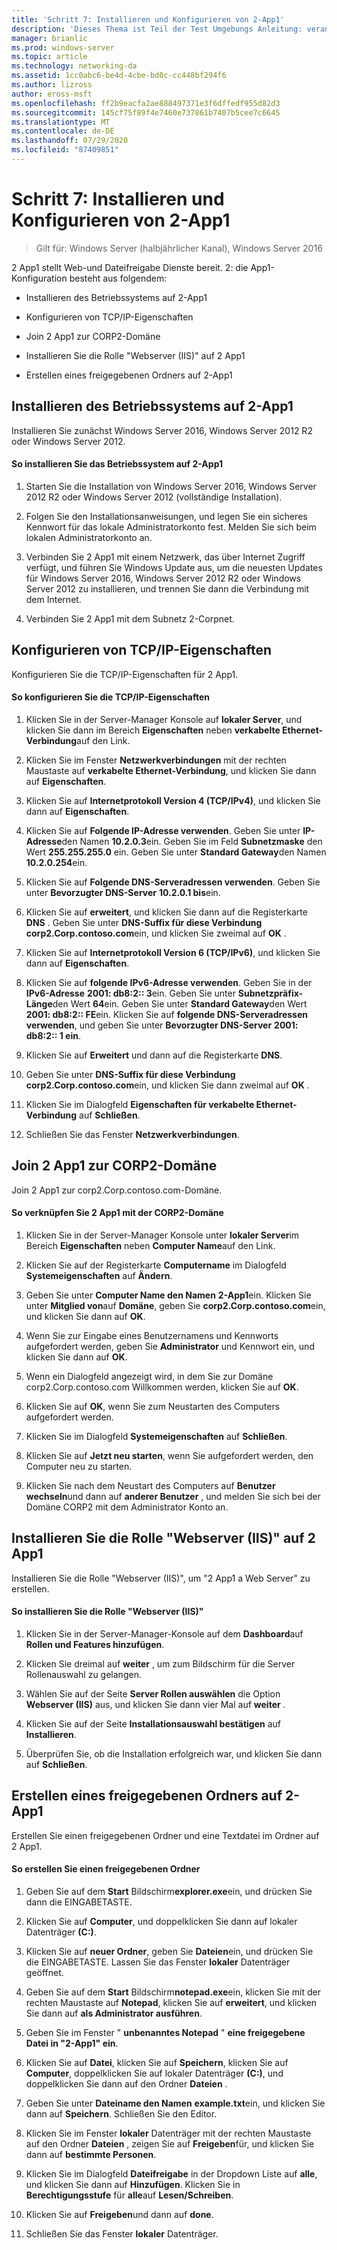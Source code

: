 ```yaml
---
title: 'Schritt 7: Installieren und Konfigurieren von 2-App1'
description: 'Dieses Thema ist Teil der Test Umgebungs Anleitung: veranschaulichen einer DirectAccess-Bereitstellung für mehrere Standorte für Windows Server 2016'
manager: brianlic
ms.prod: windows-server
ms.topic: article
ms.technology: networking-da
ms.assetid: 1cc0abc6-be4d-4cbe-bd0c-cc448bf294f6
ms.author: lizross
author: eross-msft
ms.openlocfilehash: ff2b9eacfa2ae888497371e3f6dffedf955d82d3
ms.sourcegitcommit: 145cf75f89f4e7460e737861b7407b5cee7c6645
ms.translationtype: MT
ms.contentlocale: de-DE
ms.lasthandoff: 07/29/2020
ms.locfileid: "87409851"
---
```

# <a name="step-7-install-and-configure-2-app1"></a>Schritt 7: Installieren und Konfigurieren von 2-App1

>Gilt für: Windows Server (halbjährlicher Kanal), Windows Server 2016

2 App1 stellt Web-und Dateifreigabe Dienste bereit. 2: die App1-Konfiguration besteht aus folgendem:

- Installieren des Betriebssystems auf 2-App1

- Konfigurieren von TCP/IP-Eigenschaften

- Join 2 App1 zur CORP2-Domäne

- Installieren Sie die Rolle "Webserver (IIS)" auf 2 App1

- Erstellen eines freigegebenen Ordners auf 2-App1

## <a name="install-the-operating-system-on-2-app1"></a><a name="bkmk_InstallOS"></a>Installieren des Betriebssystems auf 2-App1
Installieren Sie zunächst Windows Server 2016, Windows Server 2012 R2 oder Windows Server 2012.

#### <a name="to-install-the-operating-system-on-2-app1"></a>So installieren Sie das Betriebssystem auf 2-App1

1.  Starten Sie die Installation von Windows Server 2016, Windows Server 2012 R2 oder Windows Server 2012 (vollständige Installation).

2.  Folgen Sie den Installationsanweisungen, und legen Sie ein sicheres Kennwort für das lokale Administratorkonto fest. Melden Sie sich beim lokalen Administratorkonto an.

3.  Verbinden Sie 2 App1 mit einem Netzwerk, das über Internet Zugriff verfügt, und führen Sie Windows Update aus, um die neuesten Updates für Windows Server 2016, Windows Server 2012 R2 oder Windows Server 2012 zu installieren, und trennen Sie dann die Verbindung mit dem Internet.

4.  Verbinden Sie 2 App1 mit dem Subnetz 2-Corpnet.

## <a name="configure-tcpip-properties"></a><a name="bkmk_TCP"></a>Konfigurieren von TCP/IP-Eigenschaften
Konfigurieren Sie die TCP/IP-Eigenschaften für 2 App1.

#### <a name="to-configure-tcpip-properties"></a>So konfigurieren Sie die TCP/IP-Eigenschaften

1.  Klicken Sie in der Server-Manager Konsole auf **lokaler Server**, und klicken Sie dann im Bereich **Eigenschaften** neben **verkabelte Ethernet-Verbindung**auf den Link.

2.  Klicken Sie im Fenster **Netzwerkverbindungen** mit der rechten Maustaste auf **verkabelte Ethernet-Verbindung**, und klicken Sie dann auf **Eigenschaften**.

3.  Klicken Sie auf **Internetprotokoll Version 4 (TCP/IPv4)**, und klicken Sie dann auf **Eigenschaften**.

4.  Klicken Sie auf **Folgende IP-Adresse verwenden**. Geben Sie unter **IP-Adresse**den Namen **10.2.0.3**ein. Geben Sie im Feld **Subnetzmaske** den Wert **255.255.255.0** ein. Geben Sie unter **Standard Gateway**den Namen **10.2.0.254**ein.

5.  Klicken Sie auf **Folgende DNS-Serveradressen verwenden**. Geben Sie unter **Bevorzugter DNS-Server** **10.2.0.1 bis**ein.

6.  Klicken Sie auf **erweitert**, und klicken Sie dann auf die Registerkarte **DNS** . Geben Sie unter **DNS-Suffix für diese Verbindung** **corp2.Corp.contoso.com**ein, und klicken Sie zweimal auf **OK** .

7.  Klicken Sie auf **Internetprotokoll Version 6 (TCP/IPv6)**, und klicken Sie dann auf **Eigenschaften**.

8.  Klicken Sie auf **folgende IPv6-Adresse verwenden**. Geben Sie in der **IPv6-Adresse** **2001: db8:2:: 3**ein. Geben Sie unter **Subnetzpräfix-Länge**den Wert **64**ein. Geben Sie unter **Standard Gateway**den Wert **2001: db8:2:: FE**ein. Klicken Sie auf **folgende DNS-Serveradressen verwenden**, und geben Sie unter **Bevorzugter DNS-Server** **2001: db8:2:: 1 ein**.

9. Klicken Sie auf **Erweitert** und dann auf die Registerkarte **DNS**.

10. Geben Sie unter **DNS-Suffix für diese Verbindung** **corp2.Corp.contoso.com**ein, und klicken Sie dann zweimal auf **OK** .

11. Klicken Sie im Dialogfeld **Eigenschaften für verkabelte Ethernet-Verbindung** auf **Schließen**.

12. Schließen Sie das Fenster **Netzwerkverbindungen**.

## <a name="join-2-app1-to-the-corp2-domain"></a><a name="bkmk_JoinDomain"></a>Join 2 App1 zur CORP2-Domäne
Join 2 App1 zur corp2.Corp.contoso.com-Domäne.

#### <a name="to-join-2-app1-to-the-corp2-domain"></a>So verknüpfen Sie 2 App1 mit der CORP2-Domäne

1.  Klicken Sie in der Server-Manager Konsole unter **lokaler Server**im Bereich **Eigenschaften** neben **Computer Name**auf den Link.

2.  Klicken Sie auf der Registerkarte **Computername** im Dialogfeld **Systemeigenschaften** auf **Ändern**.

3.  Geben Sie unter **Computer Name den Namen** **2-App1**ein. Klicken Sie unter **Mitglied von**auf **Domäne**, geben Sie **corp2.Corp.contoso.com**ein, und klicken Sie dann auf **OK**.

4.  Wenn Sie zur Eingabe eines Benutzernamens und Kennworts aufgefordert werden, geben Sie **Administrator** und Kennwort ein, und klicken Sie dann auf **OK**.

5.  Wenn ein Dialogfeld angezeigt wird, in dem Sie zur Domäne corp2.Corp.contoso.com Willkommen werden, klicken Sie auf **OK**.

6.  Klicken Sie auf **OK**, wenn Sie zum Neustarten des Computers aufgefordert werden.

7.  Klicken Sie im Dialogfeld **Systemeigenschaften** auf **Schließen**.

8.  Klicken Sie auf **Jetzt neu starten**, wenn Sie aufgefordert werden, den Computer neu zu starten.

9. Klicken Sie nach dem Neustart des Computers auf **Benutzer wechseln**und dann auf **anderer Benutzer** , und melden Sie sich bei der Domäne CORP2 mit dem Administrator Konto an.

## <a name="install-the-web-server-iis-role-on-2-app1"></a><a name="bkmk_IIS"></a>Installieren Sie die Rolle "Webserver (IIS)" auf 2 App1
Installieren Sie die Rolle "Webserver (IIS)", um "2 App1 a Web Server" zu erstellen.

#### <a name="to-install-the-web-server-iis-role"></a>So installieren Sie die Rolle "Webserver (IIS)"

1.  Klicken Sie in der Server-Manager-Konsole auf dem **Dashboard**auf **Rollen und Features hinzufügen**.

2.  Klicken Sie dreimal auf **weiter** , um zum Bildschirm für die Server Rollenauswahl zu gelangen.

3.  Wählen Sie auf der Seite **Server Rollen auswählen** die Option **Webserver (IIS)** aus, und klicken Sie dann vier Mal auf **weiter** .

4.  Klicken Sie auf der Seite **Installationsauswahl bestätigen** auf **Installieren**.

5.  Überprüfen Sie, ob die Installation erfolgreich war, und klicken Sie dann auf **Schließen**.

## <a name="create-a-shared-folder-on-2-app1"></a><a name="bkmk_Share"></a>Erstellen eines freigegebenen Ordners auf 2-App1
Erstellen Sie einen freigegebenen Ordner und eine Textdatei im Ordner auf 2 App1.

#### <a name="to-create-a-shared-folder"></a>So erstellen Sie einen freigegebenen Ordner

1.  Geben Sie auf dem **Start** Bildschirm**explorer.exe**ein, und drücken Sie dann die EINGABETASTE.

2.  Klicken Sie auf **Computer**, und doppelklicken Sie dann auf lokaler Datenträger **(C:)**.

3.  Klicken Sie auf **neuer Ordner**, geben Sie **Dateien**ein, und drücken Sie die EINGABETASTE. Lassen Sie das Fenster **lokaler** Datenträger geöffnet.

4.  Geben Sie auf dem **Start** Bildschirm**notepad.exe**ein, klicken Sie mit der rechten Maustaste auf **Notepad**, klicken Sie auf **erweitert**, und klicken Sie dann auf **als Administrator ausführen**.

5.  Geben Sie im Fenster " **unbenanntes Notepad** " **eine freigegebene Datei in "2-App1" ein**.

6.  Klicken Sie auf **Datei**, klicken Sie auf **Speichern**, klicken Sie auf **Computer**, doppelklicken Sie auf lokaler Datenträger **(C:)**, und doppelklicken Sie dann auf den Ordner **Dateien** .

7.  Geben Sie unter **Dateiname den Namen** **example.txt**ein, und klicken Sie dann auf **Speichern**. Schließen Sie den Editor.

8.  Klicken Sie im Fenster **lokaler** Datenträger mit der rechten Maustaste auf den Ordner **Dateien** , zeigen Sie auf **Freigeben**für, und klicken Sie dann auf **bestimmte Personen**.

9. Klicken Sie im Dialogfeld **Dateifreigabe** in der Dropdown Liste auf **alle**, und klicken Sie dann auf **Hinzufügen**. Klicken Sie in **Berechtigungsstufe** für **alle**auf **Lesen/Schreiben**.

10. Klicken Sie auf **Freigeben**und dann auf **done**.

11. Schließen Sie das Fenster **lokaler** Datenträger.



